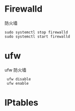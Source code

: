 
# Firewalld

防火墙
```shell
sudo systemctl stop firewalld 
sudo systemctl start firewalld
```

# ufw
ufw 防火墙
```shell
 ufw disable
 ufw enable

```


# IPtables

```shell

```